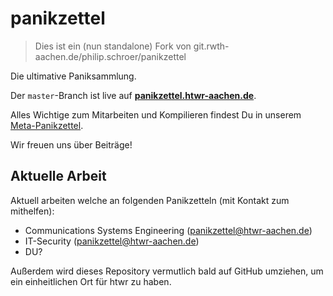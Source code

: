 # panikzettel

> Dies ist ein (nun standalone) Fork von git.rwth-aachen.de/philip.schroer/panikzettel

Die ultimative Paniksammlung.

Der `master`-Branch ist live auf **[panikzettel.htwr-aachen.de](https://panikzettel.htwr-aachen.de)**.

Alles Wichtige zum Mitarbeiten und Kompilieren findest Du in unserem [Meta-Panikzettel](https://panikzettel.htwr-aachen.de/meta.pdf).

Wir freuen uns über Beiträge!

## Aktuelle Arbeit

Aktuell arbeiten welche an folgenden Panikzetteln (mit Kontakt zum mithelfen):

- Communications Systems Engineering ([panikzettel@htwr-aachen.de](mailto:panikzettel@htwr-aachen.de))
- IT-Security ([panikzettel@htwr-aachen.de](mailto:panikzettel@htwr-aachen.de))
- DU?

Außerdem wird dieses Repository vermutlich bald auf GitHub umziehen, um ein einheitlichen Ort für htwr zu haben.
